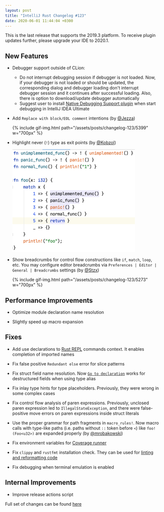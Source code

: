```yaml
---
layout: post
title: "IntelliJ Rust Changelog #123"
date: 2020-06-01 11:44:04 +0300
---
```


This is the last release that supports the 2019.3 platform. To receive plugin updates further, please upgrade your IDE to 2020.1.

## New Features

* Debugger support outside of CLion: 
    <!-- https://github.com/intellij-rust/intellij-rust/pull/5409 -->
    * Do not interrupt debugging session if debugger is not loaded.
        Now, if your debugger is not loaded or should be updated, the corresponding dialog and debugger loading don't interrupt debugger session and it continues after successful loading.
        Also, there is option to download/update debugger automatically

    <!-- https://github.com/intellij-rust/intellij-rust/pull/5393 -->
    * Suggest user to install [Native Debugging Support plugin](https://plugins.jetbrains.com/plugin/12775-native-debugging-support)
    when start debugging in IntelliJ IDEA Ultimate    


<!-- https://github.com/intellij-rust/intellij-rust/pull/5399 -->
* Add `Replace with block/EOL comment` intentions (by [@Jezza])
    
    {% include gif-img.html path="/assets/posts/changelog-123/5399" w="700px" %}


<!-- https://github.com/intellij-rust/intellij-rust/pull/5310 -->
* Highlight never (`!`) type as exit points (by [@Kobzol])

    <img src="/assets/posts/changelog-123/5310.png" alt="Never type exit points highlighting" width="400px"/>

<!-- https://github.com/intellij-rust/intellij-rust/pull/5273 -->
* Show breadcrumbs for control flow constructions like `if`, `match`, `loop`, etc.
You may configure editor breadcrumbs via `Preferences | Editor | General | Breadcrumbs` settings (by [@Stzx])

    {% include gif-img.html path="/assets/posts/changelog-123/5273" w="700px" %}


## Performance Improvements

<!-- https://github.com/intellij-rust/intellij-rust/pull/5438 -->
* Optimize module declaration name resolution

<!-- https://github.com/intellij-rust/intellij-rust/pull/5437 -->
<!-- https://github.com/intellij-rust/intellij-rust/pull/5362 -->
* Slightly speed up macro expansion


## Fixes

<!-- https://github.com/intellij-rust/intellij-rust/pull/5218 -->
* Add use declarations to [Rust REPL](https://blog.jetbrains.com/clion/2020/05/whats-new-in-intellij-rust/#rust_repl) commands context.
It enables completion of imported names

<!-- https://github.com/intellij-rust/intellij-rust/pull/5358 -->
* Fix false positive `Redundant else` error for slice patterns

<!-- https://github.com/intellij-rust/intellij-rust/pull/5405 -->
* Fix struct field name resolution.
Now [`Go to declaration`](https://www.jetbrains.com/help/idea/navigating-through-the-source-code.html#go_to_declaration)
works for destructured fields when using type alias

<!-- https://github.com/intellij-rust/intellij-rust/pull/5445 -->
* Fix inlay type hints for type placeholders. Previously, they were wrong in some complex cases

<!-- https://github.com/intellij-rust/intellij-rust/pull/5383 -->
* Fix control flow analysis of paren expressions.
Previously, unclosed paren expression led to `IllegalStateException`,
and there were false-positive move errors on paren expressions inside struct literals

<!-- https://github.com/intellij-rust/intellij-rust/pull/5359 -->
* Use the proper grammar for path fragments in `macro_rules!`.
Now macro calls with type-like paths (i.e. paths without `::` token before `<`) like `foo!(Foo<u32>)` are expanded properly (by [@mrobakowski])

<!-- https://github.com/intellij-rust/intellij-rust/pull/5356 -->
* Fix environment variables for [Coverage runner](https://intellij-rust.github.io/docs/quick-start.html#coverage)

<!-- https://github.com/intellij-rust/intellij-rust/pull/5382 -->
* Fix `clippy` and `rustfmt` installation check.
They can be used for [linting and reformatting code](https://www.jetbrains.com/help/clion/rust-support.html#cargo-support)

<!-- https://github.com/intellij-rust/intellij-rust/pull/5408 -->
* Fix debugging when terminal emulation is enabled

## Internal Improvements
<!-- https://github.com/intellij-rust/intellij-rust/pull/5470 -->
* Improve release actions script



Full set of changes can be found [here](https://github.com/intellij-rust/intellij-rust/milestone/31?closed=1)

[@Jezza]: https://github.com/Jezza
[@Kobzol]: https://github.com/Kobzol
[@Stzx]: https://github.com/Stzx
[@mrobakowski]: https://github.com/mrobakowski
